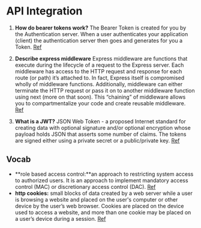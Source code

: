 # API Integration

1. **How do bearer tokens work?**
The Bearer Token is created for you by the Authentication server. When a user authenticates your application (client) the authentication server then goes and generates for you a Token. [Ref](https://stackoverflow.com/questions/25838183/what-is-the-oauth-2-0-bearer-token-exactly/25843058#:~:text=The%20Bearer%20Token%20is%20created,token%20used%20with%20OAuth%202.0.&text=You%20use%20the%20bearer%20token%20to%20get%20a%20new%20Access%20token.)

1. **Describe express middleware**
Express middleware are functions that execute during the lifecycle of a request to the Express server. Each middleware has access to the HTTP request and response for each route (or path) it’s attached to. In fact, Express itself is compromised wholly of middleware functions. Additionally, middleware can either terminate the HTTP request or pass it on to another middleware function using next (more on that soon). This “chaining” of middleware allows you to compartmentalize your code and create reusable middleware. [Ref](https://developer.okta.com/blog/2018/09/13/build-and-understand-express-middleware-through-examples)
1. **What is a JWT?**
JSON Web Token - a proposed Internet standard for creating data with optional signature and/or optional encryption whose payload holds JSON that asserts some number of claims. The tokens are signed either using a private secret or a public/private key. [Ref](https://en.wikipedia.org/wiki/JSON_Web_Token)

## Vocab
- **role based access control:**an approach to restricting system access to authorized users. It is an approach to implement mandatory access control (MAC) or discretionary access control (DAC). [Ref](https://en.wikipedia.org/wiki/Role-based_access_control)
- **http cookies:**
small blocks of data created by a web server while a user is browsing a website and placed on the user's computer or other device by the user’s web browser. Cookies are placed on the device used to access a website, and more than one cookie may be placed on a user’s device during a session.
[Ref](https://en.wikipedia.org/wiki/HTTP_cookie)

